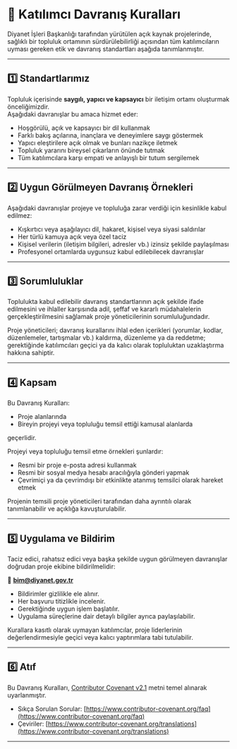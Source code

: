 # 📜 Katılımcı Davranış Kuralları

Diyanet İşleri Başkanlığı tarafından yürütülen açık kaynak projelerinde, sağlıklı bir topluluk ortamının sürdürülebilirliği açısından tüm katılımcıların uyması gereken etik ve davranış standartları aşağıda tanımlanmıştır.

---

## 1️⃣ Standartlarımız

Topluluk içerisinde **saygılı, yapıcı ve kapsayıcı** bir iletişim ortamı oluşturmak önceliğimizdir.  
Aşağıdaki davranışlar bu amaca hizmet eder:

- Hoşgörülü, açık ve kapsayıcı bir dil kullanmak
- Farklı bakış açılarına, inançlara ve deneyimlere saygı göstermek
- Yapıcı eleştirilere açık olmak ve bunları nazikçe iletmek
- Topluluk yararını bireysel çıkarların önünde tutmak
- Tüm katılımcılara karşı empati ve anlayışlı bir tutum sergilemek

---

## 2️⃣ Uygun Görülmeyen Davranış Örnekleri

Aşağıdaki davranışlar projeye ve topluluğa zarar verdiği için kesinlikle kabul edilmez:

- Kışkırtıcı veya aşağılayıcı dil, hakaret, kişisel veya siyasi saldırılar
- Her türlü kamuya açık veya özel taciz
- Kişisel verilerin (iletişim bilgileri, adresler vb.) izinsiz şekilde paylaşılması
- Profesyonel ortamlarda uygunsuz kabul edilebilecek davranışlar

---

## 3️⃣ Sorumluluklar

Toplulukta kabul edilebilir davranış standartlarının açık şekilde ifade edilmesini ve ihlaller karşısında adil, şeffaf ve kararlı müdahalelerin gerçekleştirilmesini sağlamak proje yöneticilerinin sorumluluğundadır.

Proje yöneticileri; davranış kurallarını ihlal eden içerikleri (yorumlar, kodlar, düzenlemeler, tartışmalar vb.) kaldırma, düzenleme ya da reddetme; gerektiğinde katılımcıları geçici ya da kalıcı olarak topluluktan uzaklaştırma hakkına sahiptir.

---

## 4️⃣ Kapsam

Bu Davranış Kuralları:

- Proje alanlarında
- Bireyin projeyi veya topluluğu temsil ettiği kamusal alanlarda

geçerlidir.

Projeyi veya topluluğu temsil etme örnekleri şunlardır:

- Resmi bir proje e-posta adresi kullanmak
- Resmi bir sosyal medya hesabı aracılığıyla gönderi yapmak
- Çevrimiçi ya da çevrimdışı bir etkinlikte atanmış temsilci olarak hareket etmek

Projenin temsili proje yöneticileri tarafından daha ayrıntılı olarak tanımlanabilir ve açıklığa kavuşturulabilir.

---

## 5️⃣ Uygulama ve Bildirim

Taciz edici, rahatsız edici veya başka şekilde uygun görülmeyen davranışlar doğrudan proje ekibine bildirilmelidir:

📧 **bim@diyanet.gov.tr**

- Bildirimler gizlilikle ele alınır.
- Her başvuru titizlikle incelenir.
- Gerektiğinde uygun işlem başlatılır.
- Uygulama süreçlerine dair detaylı bilgiler ayrıca paylaşılabilir.

Kurallara kasıtlı olarak uymayan katılımcılar, proje liderlerinin değerlendirmesiyle geçici veya kalıcı yaptırımlara tabi tutulabilir.

---

## 6️⃣ Atıf

Bu Davranış Kuralları, [Contributor Covenant v2.1](https://www.contributor-covenant.org/version/2/1/code_of_conduct/) metni temel alınarak uyarlanmıştır.

- Sıkça Sorulan Sorular: [https://www.contributor-covenant.org/faq](https://www.contributor-covenant.org/faq)
- Çeviriler: [https://www.contributor-covenant.org/translations](https://www.contributor-covenant.org/translations)

---
